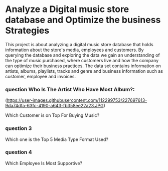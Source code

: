 # Analyze a Digital music store database and Optimize the business Strategies
 This project is about analyzing a digital music store database that holds information about the store's media, employees and customers. By querying the database and exploring the data we gain an understanding of the type of music purchased, where customers live and how the company can optimize their business practices. The data set contains information on artists, albums, playlists, tracks and genre and business information such as customer, employee and invoices.

 
 ### question Who Is The Artist Who Have Most Album?:
 (https://user-images.githubusercontent.com/112299753/227697613-9da74dfa-63fc-4190-a643-fb358ee22a23.JPG)

 Which Customer is on Top For Buying Music?
 ### question 3
 Which one is the Top 5 Media Type Format Used?
 ### question 4
 Which Employee Is Most Supportive?
